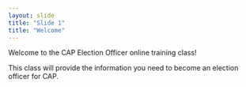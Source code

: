 ```yaml
---
layout: slide
title: "Slide 1"
title: "Welcome"
---
```


Welcome to the CAP Election Officer online training class!

This class will provide the information you need to become an election officer for CAP.
